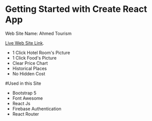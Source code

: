 # Getting Started with Create React App

Web Site Name: Ahmed Tourism

[Live Web Site Link](https://github.com/).

* 1 Click Hotel Room's Picture
* 1 Click Food's Picture
* Clear Price Chart
* Historical Places
* No Hidden Cost

#Used in this Site

* Bootstrap 5
* Font Awesome
* React Js
* Firebase Authentication
* React Router


